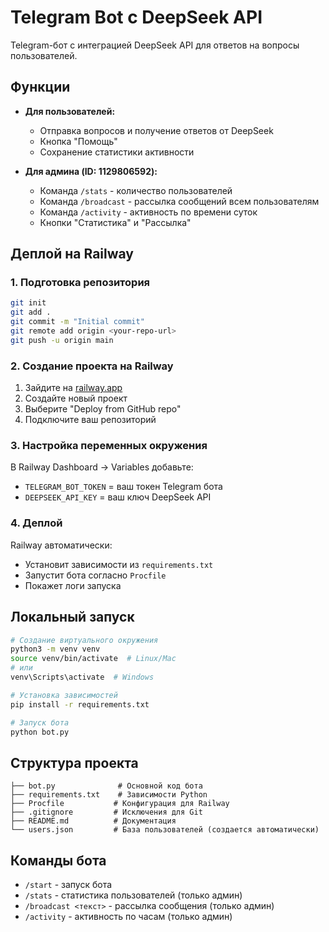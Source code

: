 # Telegram Bot с DeepSeek API

Telegram-бот с интеграцией DeepSeek API для ответов на вопросы пользователей.

## Функции

- **Для пользователей:**
  - Отправка вопросов и получение ответов от DeepSeek
  - Кнопка "Помощь"
  - Сохранение статистики активности

- **Для админа (ID: 1129806592):**
  - Команда `/stats` - количество пользователей
  - Команда `/broadcast` - рассылка сообщений всем пользователям
  - Команда `/activity` - активность по времени суток
  - Кнопки "Статистика" и "Рассылка"

## Деплой на Railway

### 1. Подготовка репозитория
```bash
git init
git add .
git commit -m "Initial commit"
git remote add origin <your-repo-url>
git push -u origin main
```

### 2. Создание проекта на Railway
1. Зайдите на [railway.app](https://railway.app)
2. Создайте новый проект
3. Выберите "Deploy from GitHub repo"
4. Подключите ваш репозиторий

### 3. Настройка переменных окружения
В Railway Dashboard → Variables добавьте:
- `TELEGRAM_BOT_TOKEN` = ваш токен Telegram бота
- `DEEPSEEK_API_KEY` = ваш ключ DeepSeek API

### 4. Деплой
Railway автоматически:
- Установит зависимости из `requirements.txt`
- Запустит бота согласно `Procfile`
- Покажет логи запуска

## Локальный запуск

```bash
# Создание виртуального окружения
python3 -m venv venv
source venv/bin/activate  # Linux/Mac
# или
venv\Scripts\activate  # Windows

# Установка зависимостей
pip install -r requirements.txt

# Запуск бота
python bot.py
```

## Структура проекта

```
├── bot.py              # Основной код бота
├── requirements.txt    # Зависимости Python
├── Procfile           # Конфигурация для Railway
├── .gitignore         # Исключения для Git
├── README.md          # Документация
└── users.json         # База пользователей (создается автоматически)
```

## Команды бота

- `/start` - запуск бота
- `/stats` - статистика пользователей (только админ)
- `/broadcast <текст>` - рассылка сообщения (только админ)
- `/activity` - активность по часам (только админ) 